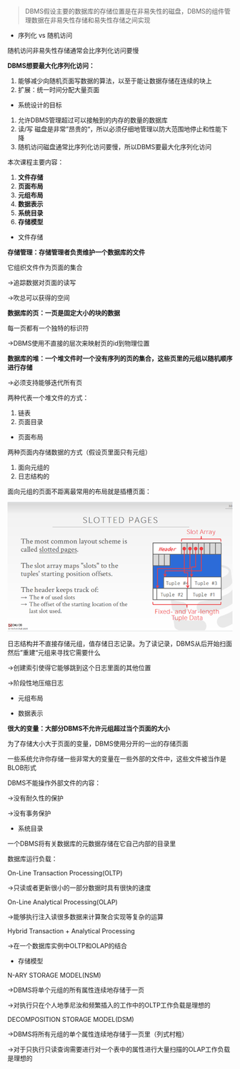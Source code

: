 > DBMS假设主要的数据库的存储位置是在非易失性的磁盘，DBMS的组件管理数据在非易失性存储和易失性存储之间实现
> 
- 序列化 vs 随机访问

随机访问非易失性存储通常会比序列化访问要慢

**DBMS想要最大化序列化访问：**

1. 能够减少向随机页面写数据的算法，以至于能让数据存储在连续的块上
2. 扩展：统一时间分配大量页面
- 系统设计的目标
1. 允许DBMS管理超过可以接触到的内存的数量的数据库
2. 读/写 磁盘是非常”昂贵的“，所以必须仔细地管理以防大范围地停止和性能下降
3. 随机访问磁盘通常比序列化访问要慢，所以DBMS要最大化序列化访问

本次课程主要内容：

1. **文件存储**
2. **页面布局**
3. **元组布局**
4. **数据表示**
5. **系统目录**
6. **存储模型**

- 文件存储

**存储管理：存储管理者负责维护一个数据库的文件**

它组织文件作为页面的集合

→追踪数据对页面的读写

→吹总可以获得的空间

**数据库的页：一页是固定大小的块的数据**

每一页都有一个独特的标识符

→DBMS使用不直接的层次来映射页的id到物理位置

**数据库的堆：一个堆文件时一个没有序列的页的集合，这些页里的元组以随机顺序进行存储**

→必须支持能够迭代所有页

两种代表一个堆文件的方式：

1. 链表
2. 页面目录

- 页面布局

两种页面内存储数据的方式（假设页里面只有元组）

1. 面向元组的
2. 日志结构的

面向元组的页面不距离最常用的布局就是插槽页面：

![image](/image/lecture3andlecture4/image1.png)

日志结构并不直接存储元组，值存储日志记录。为了读记录，DBMS从后开始扫面然后”重建“元组来寻找它需要什么

→创建索引使得它能够跳到这个日志里面的其他位置

→阶段性地压缩日志

- 元组布局

- 数据表示

**很大的变量：大部分DBMS不允许元组超过当个页面的大小**

为了存储大小大于页面的变量，DBMS使用分开的一出的存储页面

一些系统允许你存储一些非常大的变量在一些外部的文件中，这些文件被当作是BLOB形式

DBMS不能操作外部文件的内容：

→没有耐久性的保护

→没有事务保护

- 系统目录

一个DBMS将有关数据库的元数据存储在它自己内部的目录里

数据库运行负载：

On-Line Transaction Processing(OLTP)

→只读或者更新很小的一部分数据时具有很快的速度

On-Line Analytical Processing(OLAP)

→能够执行注入读很多数据来计算聚合实现等复杂的运算

Hybrid Transaction + Analytical Processing

→在一个数据库实例中OLTP和OLAP的结合

- 存储模型

N-ARY STORAGE MODEL(NSM)

→DBMS将单个元组的所有属性连续地存储于一页

→对执行只在个人地季尼汝和频繁插入的工作中的OLTP工作负载是理想的

DECOMPOSITION STORAGE MODEL(DSM)

→DBMS将所有元组的单个属性连续地存储于一页里（列式村粗）

→对于只执行只读查询需要进行对一个表中的属性进行大量扫描的OLAP工作负载是理想的